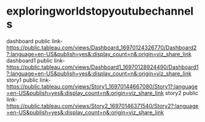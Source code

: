 # exploringworldstopyoutubechannels

dashboard public link-https://public.tableau.com/views/Dashboard_16970124326770/Dashboard2?:language=en-US&publish=yes&:display_count=n&:origin=viz_share_link
dashboard1 public link-https://public.tableau.com/views/Dashboard1_16970128924490/Dashboard1?:language=en-US&publish=yes&:display_count=n&:origin=viz_share_link
story1 public link-https://public.tableau.com/views/Story1_16970144667080/Story1?:language=en-US&publish=yes&:display_count=n&:origin=viz_share_link
story2 public link-https://public.tableau.com/views/Story2_16970146371540/Story2?:language=en-US&publish=yes&:display_count=n&:origin=viz_share_link
